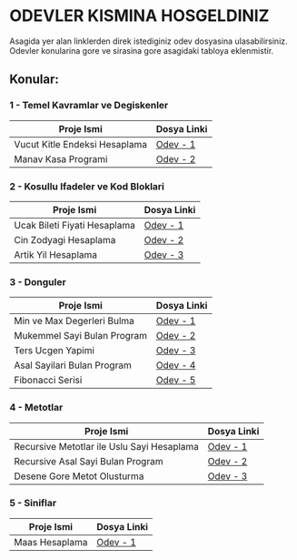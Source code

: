 # ODEVLER KISMINA HOSGELDINIZ

Asagida yer alan linklerden direk istediginiz odev dosyasina ulasabilirsiniz. Odevler konularina gore ve sirasina gore asagidaki tabloya eklenmistir.

## Konular:

### 1 - Temel Kavramlar ve Degiskenler

| Proje Ismi | Dosya Linki |
| ---------- | ----------- |
| Vucut Kitle Endeksi Hesaplama | [Odev - 1](https://github.com/rrob1n/Java101Odevler/blob/main/Odevler/VucutKitleEndeksiHesaplama/src/Main.java) |
| Manav Kasa Programi | [Odev - 2](https://github.com/rrob1n/Java101Odevler/blob/main/Odevler/ManavKasaProgrami/src/Main.java)


### 2 - Kosullu Ifadeler ve Kod Bloklari

| Proje Ismi | Dosya Linki |
| ---------- | ----------- |
| Ucak Bileti Fiyati Hesaplama | [Odev - 1](https://github.com/rrob1n/Java101Odevler/blob/main/Odevler/UcakBiletiFiyatiHesaplama/src/Main.java) |
| Cin Zodyagi Hesaplama | [Odev - 2](https://github.com/rrob1n/Java101Odevler/blob/main/Odevler/CinZodyagiHesaplama/src/Main.java) |
| Artik Yil Hesaplama | [Odev - 3](https://github.com/rrob1n/Java101Odevler/blob/main/Odevler/ArtikYilHesaplama/src/Main.java) |


### 3 - Donguler 

| Proje Ismi | Dosya Linki |
| ---------- | ----------- |
| Min ve Max Degerleri Bulma | [Odev - 1](https://github.com/rrob1n/Java101Odevler/blob/main/Odevler/MinVeMaxDegerleriBulma/src/Main.java) |
| Mukemmel Sayi Bulan Program | [Odev - 2](https://github.com/rrob1n/Java101Odevler/blob/main/Odevler/MukemmelSayiBulanProgram/src/Main.java) |
| Ters Ucgen Yapimi | [Odev - 3](https://github.com/rrob1n/Java101Odevler/blob/main/Odevler/TersUcgenYapimi/src/Main.java) |
| Asal Sayilari Bulan Program | [Odev - 4](https://github.com/rrob1n/Java101Odevler/blob/main/Odevler/AsalSayilariBulanProgram/src/Main.java) |
| Fibonacci Serisi | [Odev - 5](https://github.com/rrob1n/Java101Odevler/blob/main/Odevler/FibonacciSerisi/src/Main.java) |

### 4 - Metotlar

| Proje Ismi | Dosya Linki |
| ---------- | ----------- |
| Recursive Metotlar ile Uslu Sayi Hesaplama | [Odev - 1](https://github.com/rrob1n/Java101Odevler/blob/main/Odevler/RecursiveMetotlarIleUsluSayiHesaplama/src/Main.java) |
| Recursive Asal Sayi Bulan Program | [Odev - 2](https://github.com/rrob1n/Java101Odevler/blob/main/Odevler/RecursiveAsalSayiBulanProgram/src/Main.java) |
| Desene Gore Metot Olusturma | [Odev - 3](https://github.com/rrob1n/Java101Odevler/blob/main/Odevler/DeseneGoreMetotOlusturma/src/Main.java) |

### 5 - Siniflar

| Proje Ismi | Dosya Linki |
| ---------- | ----------- |
| Maas Hesaplama | [Odev - 1](https://github.com/rrob1n/Java101Odevler/tree/main/Odevler/MaasHesaplayici/src) |



